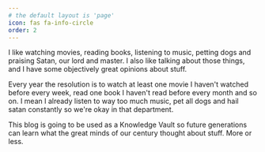 ```yaml
---
# the default layout is 'page'
icon: fas fa-info-circle
order: 2
---
```

I like watching movies, reading books, listening to music, petting dogs and praising Satan, our lord and master. I also like talking about those things, and I have some objectively great opinions about stuff.

Every year the resolution is to watch at least one movie I haven't watched before every week, read one book I haven't read before every month and so on. I mean I already listen to way too much music, pet all dogs and hail satan constantly so we're okay in that department.

This blog is going to be used as a Knowledge Vault so future generations can learn what the great minds of our century thought about stuff. More or less.